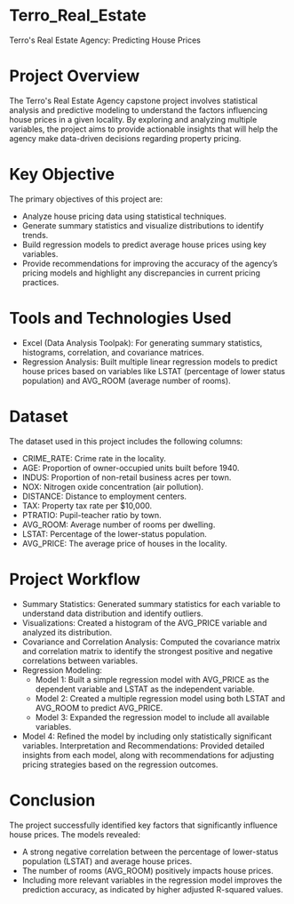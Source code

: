# Terro_Real_Estate
Terro's Real Estate Agency: Predicting House Prices

# Project Overview
The Terro's Real Estate Agency capstone project involves statistical analysis and predictive modeling to understand the factors influencing house prices in a given locality. By exploring and analyzing multiple variables, the project aims to provide actionable insights that will help the agency make data-driven decisions regarding property pricing.

# Key Objective
The primary objectives of this project are:

- Analyze house pricing data using statistical techniques.
- Generate summary statistics and visualize distributions to identify trends.
- Build regression models to predict average house prices using key variables.
- Provide recommendations for improving the accuracy of the agency’s pricing models and highlight any discrepancies in current pricing practices.

# Tools and Technologies Used
- Excel (Data Analysis Toolpak): For generating summary statistics, histograms, correlation, and covariance matrices.
- Regression Analysis: Built multiple linear regression models to predict house prices based on variables like LSTAT (percentage of lower status population) and AVG_ROOM (average number of rooms).

# Dataset
The dataset used in this project includes the following columns:

- CRIME_RATE: Crime rate in the locality.
- AGE: Proportion of owner-occupied units built before 1940.
- INDUS: Proportion of non-retail business acres per town.
- NOX: Nitrogen oxide concentration (air pollution).
- DISTANCE: Distance to employment centers.
- TAX: Property tax rate per $10,000.
- PTRATIO: Pupil-teacher ratio by town.
- AVG_ROOM: Average number of rooms per dwelling.
- LSTAT: Percentage of the lower-status population.
- AVG_PRICE: The average price of houses in the locality.

# Project Workflow
- Summary Statistics: Generated summary statistics for each variable to understand data distribution and identify outliers.
- Visualizations: Created a histogram of the AVG_PRICE variable and analyzed its distribution.
- Covariance and Correlation Analysis: Computed the covariance matrix and correlation matrix to identify the strongest positive and negative correlations between variables.
- Regression Modeling:
  - Model 1: Built a simple regression model with AVG_PRICE as the dependent variable and LSTAT as the independent variable.
  - Model 2: Created a multiple regression model using both LSTAT and AVG_ROOM to predict AVG_PRICE.
  - Model 3: Expanded the regression model to include all available variables.
 - Model 4: Refined the model by including only statistically significant variables.
Interpretation and Recommendations: Provided detailed insights from each model, along with recommendations for adjusting pricing strategies based on the regression outcomes.

# Conclusion
The project successfully identified key factors that significantly influence house prices. The models revealed:

- A strong negative correlation between the percentage of lower-status population (LSTAT) and average house prices.
- The number of rooms (AVG_ROOM) positively impacts house prices.
- Including more relevant variables in the regression model improves the prediction accuracy, as indicated by higher adjusted R-squared values.

